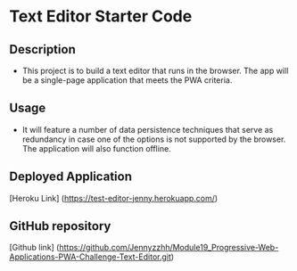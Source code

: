 # Text Editor Starter Code

## Description

- This project is to build a text editor that runs in the browser. The app will be a single-page application that meets the PWA criteria. 

## Usage

- It will feature a number of data persistence techniques that serve as redundancy in case one of the options is not supported by the browser. The application will also function offline.


## Deployed Application

[Heroku Link] (https://test-editor-jenny.herokuapp.com/)


## GitHub repository

[Github link] (https://github.com/Jennyzzhh/Module19_Progressive-Web-Applications-PWA-Challenge-Text-Editor.git)
